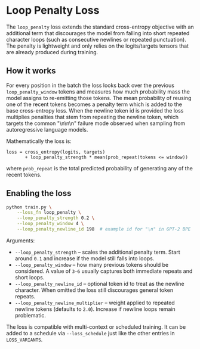 # Loop Penalty Loss

The `loop_penalty` loss extends the standard cross-entropy objective with an
additional term that discourages the model from falling into short repeated
character loops (such as consecutive newlines or repeated punctuation). The
penalty is lightweight and only relies on the logits/targets tensors that are
already produced during training.

## How it works

For every position in the batch the loss looks back over the previous
`loop_penalty_window` tokens and measures how much probability mass the model
assigns to re-emitting those tokens. The mean probability of reusing one of the
recent tokens becomes a penalty term which is added to the base
cross-entropy loss. When the newline token id is provided the loss multiplies
penalties that stem from repeating the newline token, which targets the common
"\n\n\n" failure mode observed when sampling from autoregressive language
models.

Mathematically the loss is:

```
loss = cross_entropy(logits, targets)
       + loop_penalty_strength * mean(prob_repeat(tokens <= window))
```

where `prob_repeat` is the total predicted probability of generating any of the
recent tokens.

## Enabling the loss

```bash
python train.py \
    --loss_fn loop_penalty \
    --loop_penalty_strength 0.2 \
    --loop_penalty_window 4 \
    --loop_penalty_newline_id 198  # example id for "\n" in GPT-2 BPE
```

Arguments:

* `--loop_penalty_strength` – scales the additional penalty term. Start around
  `0.1` and increase if the model still falls into loops.
* `--loop_penalty_window` – how many previous tokens should be considered. A
  value of `3–6` usually captures both immediate repeats and short loops.
* `--loop_penalty_newline_id` – optional token id to treat as the newline
  character. When omitted the loss still discourages general token repeats.
* `--loop_penalty_newline_multiplier` – weight applied to repeated newline
  tokens (defaults to `2.0`). Increase if newline loops remain problematic.

The loss is compatible with multi-context or scheduled training. It can be
added to a schedule via `--loss_schedule` just like the other entries in
`LOSS_VARIANTS`.
